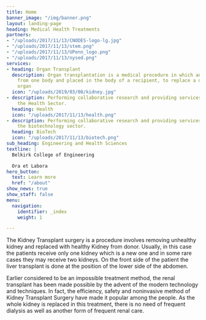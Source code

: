 ```yaml
---
title: Home
banner_image: "/img/banner.png"
layout: landing-page
heading: Medical Health Treatments
partners:
- "/uploads/2017/11/13/CNODES-logo-lg.jpg"
- "/uploads/2017/11/13/stem.png"
- "/uploads/2017/11/13/UPenn_logo.png"
- "/uploads/2017/11/13/nysed.png"
services:
- heading: Organ Transplant
  description: Organ transplantation is a medical procedure in which an organ is removed
    from one body and placed in the body of a recipient, to replace a damaged or missing
    organ
  icon: "/uploads/2019/03/08/kidney.jpg"
- description: Performing collaborative research and providing services to support
    the Health Sector.
  heading: Health
  icon: "/uploads/2017/11/13/health.png"
- description: Performing collaborative research and providing services to support
    the biotechnology sector.
  heading: BioTech
  icon: "/uploads/2017/11/13/biotech.png"
sub_heading: Engineering and Health Sciences
textline: |
  Belkirk College of Engineering

  Ora et Labora
hero_button:
  text: Learn more
  href: "/about"
show_news: true
show_staff: false
menu:
  navigation:
    identifier: _index
    weight: 1

---
```

The Kidney Transplant surgery is a procedure involves removing unhealthy kidney and replaced with healthy Kidney from donor. Usually, in this case the patients receive only one kidney which is a new one and in some rare cases they may receive two kidneys. On the front side of the patient the liver transplant is done at the position of the lower side of the abdomen.

Earlier considered to be an impossible treatment method, the renal transplant has been made possible by the advent of the modern technology and techniques. In fact, the efficiency, safety and noninvasive method of Kidney Transplant Surgery have made it popular among the people. As the whole kidney is replaced in this treatment, there is no need of frequent dialysis as well as another form of frequent renal care.